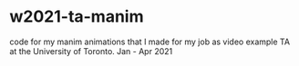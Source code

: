 # w2021-ta-manim
code for my manim animations that I made for my job as video example TA at the University of Toronto.
Jan - Apr 2021
